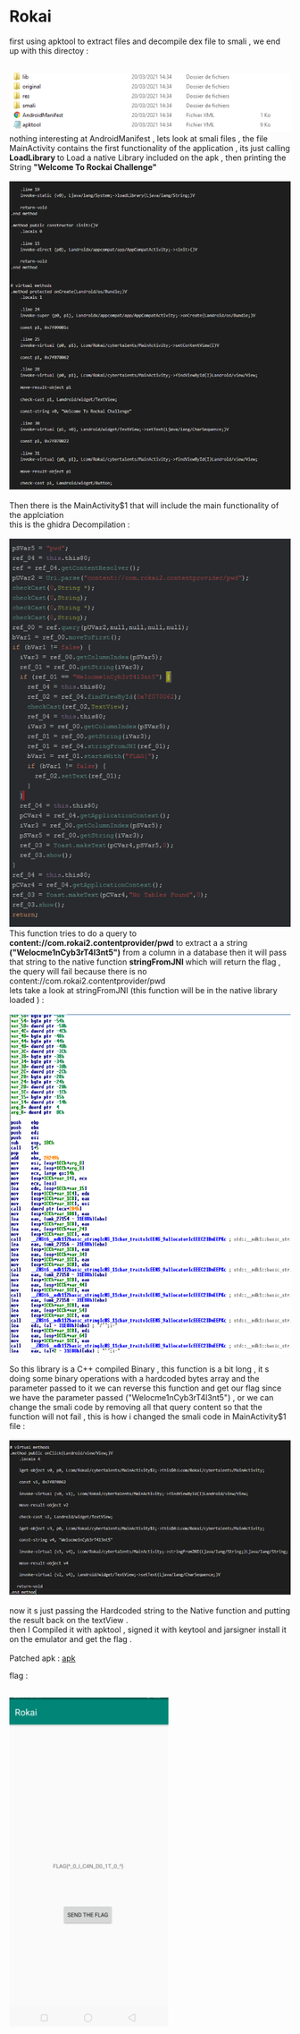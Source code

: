 # Rokai

first using apktool to extract files and decompile dex file to smali , we end up with this directoy : 

<br/>
<img src="apkoutput.PNG"/> 
<br/> 
nothing interesting at AndroidManifest  , lets look at smali files , the file MainActivity contains the first functionality of the application , its just calling <b> LoadLibrary </b> to Load a native Library included on the apk , then printing the String <b> "Welcome To Rockai Challenge" </b>
<br/>
<br/>
<img src="mainactivity.PNG"/>
<br/>
<br/>
Then there is the MainActivity$1 that will include the main functionality of the applciation <br/>
this is the ghidra Decompilation  : <br/><br/>
<img src="ghidraoutput.PNG"/>
<br/>
This function tries to do a query to <b>content://com.rokai2.contentprovider/pwd</b>  to extract a a string <b>("Welocme1nCyb3rT4l3nt5")</b> from a column in a database then it will pass that string to the native function <b> stringFromJNI </b>  which will return the flag , the query will fail because there is no content://com.rokai2.contentprovider/pwd
<br/> lets take a look at stringFromJNI (this function will be in the native library loaded ) : <br/><br/>
<img src="idaoutputt.PNG"/>
<br/><br/>
So this library is a C++ compiled Binary , this function is a bit  long , it s doing some binary operations with a hardcoded bytes array and the parameter passed to it  we can reverse this function and get our flag since we have the parameter passed ("Welocme1nCyb3rT4l3nt5") , or we can change the smali code by removing all that query content so that the function will not fail , this is how i changed the smali code in MainActivity$1 file : <br/> <br/>
<img src="finalsmali.PNG"/> <br/> <br/>
now it s just passing the Hardcoded string to the Native function and putting the result back on the textView . <br/>
then I Compiled it with apktool , signed it with keytool and jarsigner install it on the emulator and get the flag .<br/><br/>
Patched apk : <a href="patched.apk"> apk </a> 

flag : <br/><br/>

<img src="flag.PNG"> 
